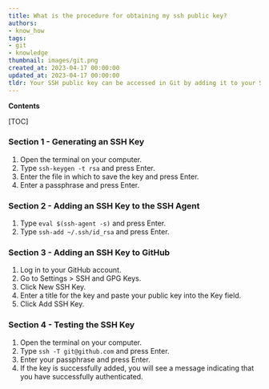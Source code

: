 ```yaml
---
title: What is the procedure for obtaining my ssh public key?
authors:
- know_how
tags:
- git
- knowledge
thumbnail: images/git.png
created_at: 2023-04-17 00:00:00
updated_at: 2023-04-17 00:00:00
tldr: Your SSH public key can be accessed in Git by adding it to your SSH keys in your Git account settings.
---
```


**Contents**

[TOC]

### Section 1 - Generating an SSH Key
1. Open the terminal on your computer.
2. Type `ssh-keygen -t rsa` and press Enter.
3. Enter the file in which to save the key and press Enter.
4. Enter a passphrase and press Enter.

### Section 2 - Adding an SSH Key to the SSH Agent
1. Type `eval $(ssh-agent -s)` and press Enter.
2. Type `ssh-add ~/.ssh/id_rsa` and press Enter.

### Section 3 - Adding an SSH Key to GitHub
1. Log in to your GitHub account.
2. Go to Settings > SSH and GPG Keys.
3. Click New SSH Key.
4. Enter a title for the key and paste your public key into the Key field.
5. Click Add SSH Key.

### Section 4 - Testing the SSH Key
1. Open the terminal on your computer.
2. Type `ssh -T git@github.com` and press Enter.
3. Enter your passphrase and press Enter.
4. If the key is successfully added, you will see a message indicating that you have successfully authenticated.
